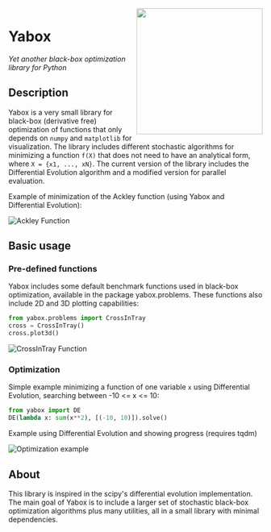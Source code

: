 <img src='../master/docs/images/yabox.png?raw=true' width=250 align=right />

# Yabox

_Yet another black-box optimization library for Python_

## Description

Yabox is a very small library for black-box (derivative free) optimization of functions that only depends on `numpy` and `matplotlib` for visualization. The library includes different stochastic algorithms for minimizing a function `f(X)`  that does not need to have an analytical form, where `X = {x1, ..., xN}`.
The current version of the library includes the Differential Evolution algorithm and a modified version for parallel evaluation.

Example of minimization of the Ackley function (using Yabox and Differential Evolution):

![Ackley Function](../master/notebooks/img/ackley.gif?raw=true)

## Basic usage

### Pre-defined functions
Yabox includes some default benchmark functions used in black-box optimization, available in the package yabox.problems. These functions also include 2D and 3D plotting capabilities:

```python
from yabox.problems import CrossInTray
cross = CrossInTray()
cross.plot3d()
```
![CrossInTray Function](../master/docs/images/crossintray.png?raw=true)

### Optimization

Simple example minimizing a function of one variable `x` using Differential Evolution, searching between -10 <= x <= 10:

```python
from yabox import DE
DE(lambda x: sum(x**2), [(-10, 10)]).solve()
```

Example using Differential Evolution and showing progress (requires tqdm)

![Optimization example](../master/docs/images/opt_example.gif?raw=true)

## About

This library is inspired in the scipy's differential evolution implementation. The main goal of Yabox is to include a larger set of stochastic black-box optimization algorithms plus many utilities, all in a small library with minimal dependencies.

